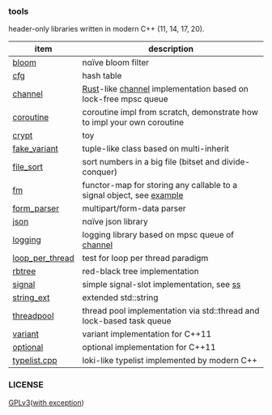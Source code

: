 ### tools

header-only libraries written in modern C++ (11, 14, 17, 20).


|item| description |
|-|-|
|[bloom](./bloom)| nαïve bloom filter |
|[cfg](./cfg)| hash table |
|[channel](./channel) | [Rust](https://www.rust-lang.org)-like [channel](https://doc.rust-lang.org/std/sync/mpsc/fn.channel.html) implementation based on lock-free mpsc queue |
|[coroutine](./coroutine) | coroutine impl from scratch, demonstrate how to impl your own coroutine |
|[crypt](./crypt) | toy |
|[fake_variant](./fake_variant)| tuple-like class based on multi-inherit |
|[file_sort](./file_sort)| sort numbers in a big file (bitset and divide-conquer) |
|[fm](./fm)| functor-map for storing any callable to a signal object, see [example](./fm/test.cpp) |
|[form_parser](./form_parser)| multipart/form-data parser |
|[json](./json)| nαïve json library |  
|[logging](./logging)| logging library based on mpsc queue of [channel](./channel) |
|[loop_per_thread](./loop_per_thread)| test for loop per thread paradigm |
|[rbtree](./rbtree)| red-black tree implementation |
|[signal](./signal)| simple signal-slot implementation, see [ss](https://github.com/abbycin/ss) |
|[string_ext](./string_ext)| extended std::string |
|[threadpool](./threadpool)| thread pool implementation via std::thread and lock-based task queue |
|[variant](./variant) | variant implementation for C++11 |
|[optional](./optional) | optional implementation for C++11 |
|[typelist.cpp](./typelist.cpp) | loki-like typelist implemented by modern C++ |

### LICENSE
[GPLv3](./LICENSE)([with exception](https://gcc.gnu.org/onlinedocs/libstdc++/manual/license.html))
